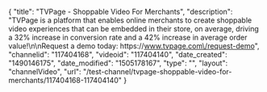 {
    "title": "TVPage - Shoppable Video For Merchants",
    "description": "TVPage is a platform that enables online merchants to create shoppable video experiences that can be embedded in their store, on average, driving a 32% increase in conversion rate and a 42% increase in average order value!\n\nRequest a demo today: https:\/\/www.tvpage.com\/request-demo",
    "channelid": "117404168",
    "videoid": "117404140",
    "date_created": "1490146175",
    "date_modified": "1505178167",
    "type": "",
    "layout": "channelVideo",
    "url": "\/test-channel\/tvpage-shoppable-video-for-merchants\/117404168-117404140"
}